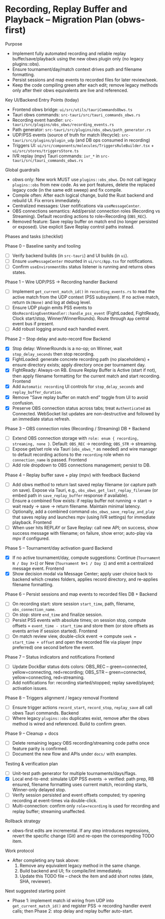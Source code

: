 # Recording, Replay Buffer and Playback – Migration Plan (obws-first)

Purpose
- Implement fully automated recording and reliable replay buffer/save/playback using the new obws plugin only (no legacy plugins::obs).
- Ensure tournament/day/match context drives path and filename formatting.
- Persist sessions and map events to recorded files for later review/seek.
- Keep the code compiling green after each edit; remove legacy methods only after their obws equivalents are live and referenced.

Key UI/Backend Entry Points (today)
- Frontend obws bridge: `ui/src/utils/tauriCommandsObws.ts`
- Tauri obws commands: `src-tauri/src/tauri_commands_obws.rs`
- Recording event handler: `src-tauri/src/plugins/obs_obws/recording_events.rs`
- Path generator: `src-tauri/src/plugins/obs_obws/path_generator.rs`
- UDP/PSS events (source of truth for match lifecycle): `src-tauri/src/plugins/plugin_udp` (and DB ops consumed in recording)
- Triggers UI: `ui/src/components/molecules/TriggersRuleBuilder.tsx` + `ui/src/stores/triggersStore.ts`
- IVR replay (mpv) Tauri commands: `ivr_*` in `src-tauri/src/tauri_commands_obws.rs`

Global guardrails
- obws only: New work MUST use `plugins::obs_obws`. Do not call legacy `plugins::obs` from new code. As we port features, delete the replaced legacy code (in the same edit sweep) and fix compile.
- Compile often: After each logical change, build the Rust backend and rebuild UI. Fix errors immediately.
- Centralized messages: User notifications via `useMessageCenter`.
- OBS connections semantics: Add/persist connection roles (Recording vs Streaming). Default recording actions to role=Recording (`OBS_REC`).
 - Removed feature: Save replay buffer on match end (no longer persisted or exposed). Use explicit Save Replay control paths instead.

Phases and tasks (checklist)

Phase 0 – Baseline sanity and tooling
- [ ] Verify backend builds (in `src-tauri`) and UI builds (in `ui`).
- [ ] Ensure `useMessageCenter` mounted in `ui/src/App.tsx` for notifications.
- [ ] Confirm `useEnvironmentObs` status listener is running and returns obws states.

Phase 1 – Wire UDP/PSS → Recording handler
Backend
- [ ] Implement `get_current_match_id()` in `recording_events.rs` to read the active match from the UDP context (PSS subsystem). If no active match, return `Ok(None)` and log at debug level.
- [ ] Ensure UDP plugin emits PSS events to `ObsRecordingEventHandler::handle_pss_event` (FightLoaded, FightReady, Clock start/stop, Winner/WinnerRounds). Route through `App` central event bus if present.
- [ ] Add robust logging around each handled event.

Phase 2 – Stop delay and auto-record flow
Backend
- [x] Stop delay: WinnerRounds is a no-op; on Winner, wait `stop_delay_seconds` then stop recording.
- [x] FightLoaded: generate concrete recording path (no placeholders) + ensure directory exists; apply directory once per tournament day.
- [x] FightReady: Always-on RB. Ensure Replay Buffer is Active (start if not), then apply filename formatting for the current match and start recording.
Frontend
- [x] Add `Automatic recording` UI controls for `stop_delay_seconds` and `replay_buffer_duration`.
- [x] Remove "Save replay buffer on match end" toggle from UI to avoid confusion.
- [x] Preserve OBS connection status across tabs; treat `Authenticated` as Connected. WebSocket list updates are non-destructive and followed by an immediate status refresh.

Phase 3 – OBS connection roles (Recording / Streaming)
DB + Backend
- [ ] Extend OBS connection storage with `role: enum { recording, streaming, none }`. Default: `OBS_REC` → recording; `OBS_STR` → streaming.
- [ ] Expose get/set role via Tauri (`obs_obws_*` as needed) and wire manager to default recording actions to the `recording` role when no `connection_name` is passed.
Frontend
- [ ] Add role dropdown to OBS connections management; persist to DB.

Phase 4 – Replay buffer save + play (mpv) with feedback
Backend
- [ ] Add obws method to return last saved replay filename (or capture path on save). Expose via Tauri, e.g., `obs_obws_get_last_replay_filename` (or embed path in `save_replay_buffer` response if available).
- [ ] Ensure a combined flow exists: if replay buffer not running → start → wait ready → save → return filename. Maintain minimal latency.
- [ ] Optionally, add a combined command `obs_obws_save_replay_and_play` that saves replay and launches mpv (using IVR settings) for immediate playback.
Frontend
- [ ] When user hits REPLAY or Save Replay: call new API; on success, show success message with filename; on failure, show error; auto-play via mpv if configured.

Phase 5 – Tournament/day activation guard
Backend
- [x] If no active tournament/day, compute suggestions: Continue (`Tournament N / Day X+1`) or New (`Tournament N+1 / Day 1`) and emit a centralized message event.
Frontend
- [x] Show decision modal via Message Center; apply user choice back to backend which creates folders, applies record directory, and re-applies filename formatting.

Phase 6 – Persist sessions and map events to recorded files
DB + Backend
- [ ] On recording start: store session `start_time`, path, filename, `obs_connection_name`.
- [ ] On stop: store `end_time` and finalize session.
- [ ] Persist PSS events with absolute times; on session stop, compute offsets = `event_time - start_time` and store them (or store offsets as events arrive if session started).
Frontend
- [ ] On match review view, double-click event → compute `seek = start_time + offset` and open the recorded file via player (mpv preferred) one second before the event.

Phase 7 – Status indicators and notifications
Frontend
- [ ] Update DockBar status dots colors: OBS_REC – green=connected, yellow=connecting, red=recording; OBS_STR – green=connected, yellow=connecting, red=streaming.
- [ ] Add notifications for: recording started/stopped; replay saved/played; activation issues.

Phase 8 – Triggers alignment / legacy removal
Frontend
- [ ] Ensure trigger actions `record_start`, `record_stop`, `replay_save` all call obws Tauri commands.
Backend
- [ ] Where legacy `plugins::obs` duplicates exist, remove after the obws method is wired and referenced. Build to confirm green.

Phase 9 – Cleanup + docs
- [ ] Delete remaining legacy OBS recording/streaming code paths once feature parity is confirmed.
- [ ] Document the new flow and APIs under `docs/` with examples.

Testing & verification plan
- [ ] Unit-test path generator for multiple tournaments/days/flags.
- [x] Local end-to-end: simulate UDP PSS events → verified: path prep, RB ensured, filename formatting uses current match, recording starts, Winner-only delayed stop.
- [ ] Verify session persisted and event offsets computed; try opening recording at event-times via double-click.
- [ ] Multi-connection: confirm only `role=recording` is used for recording and replay buffer; streaming unaffected.

Rollback strategy
- obws-first edits are incremental. If any step introduces regressions, revert the specific change (Git) and re-open the corresponding TODO item.

Work protocol
- After completing any task above:
  1) Remove any equivalent legacy method in the same change.
  2) Build backend and UI; fix compile/lint immediately.
  3) Update this TODO file – check the item and add short notes (date, SHA, reviewer).

Next suggested starting point
- Phase 1: implement match id wiring from UDP into `get_current_match_id()` and register PSS → recording handler event calls; then Phase 2: stop delay and replay buffer auto-start.
